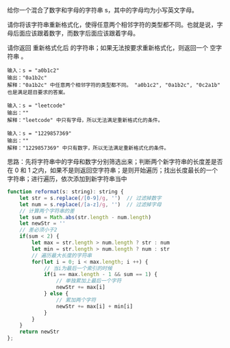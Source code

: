 给你一个混合了数字和字母的字符串 s，其中的字母均为小写英文字母。

请你将该字符串重新格式化，使得任意两个相邻字符的类型都不同。也就是说，字母后面应该跟着数字，而数字后面应该跟着字母。

请你返回 重新格式化后 的字符串；如果无法按要求重新格式化，则返回一个 空字符串 。

```
输入：s = "a0b1c2"
输出："0a1b2c"
解释："0a1b2c" 中任意两个相邻字符的类型都不同。 "a0b1c2", "0a1b2c", "0c2a1b" 也是满足题目要求的答案。

输入：s = "leetcode"
输出：""
解释："leetcode" 中只有字母，所以无法满足重新格式化的条件。

输入：s = "1229857369"
输出：""
解释："1229857369" 中只有数字，所以无法满足重新格式化的条件。
```

思路：先将字符串中的字母和数字分别筛选出来；判断两个新字符串的长度差是否在 0 和 1 之内，如果不是则返回空字符串；是则开始遍历；找出长度最长的一个字符串；进行遍历，依次添加到新字符串当中

```js
function reformat(s: string): string {
    let str = s.replace(/[0-9]/g, '')  // 过滤掉数字
    let num = s.replace(/[a-z]/g, '')  // 过滤掉字母
    // 计算两个字符串的差
    let sum = Math.abs(str.length - num.length)  
    let newStr = ''
    // 差必须小于2
    if(sum < 2) {
        let max = str.length > num.length ? str : num
        let min = str.length > num.length ? num : str
        // 遍历最大长度的字符串
        for(let i = 0; i < max.length; i ++) {
            // 当i为最后一个索引的时候
            if(i == max.length - 1 && sum == 1) {
                // 单独累加上最后一个字符
                newStr += max[i]
            } else {
                // 累加两个字符
                newStr += max[i] + min[i]
            }
        }
    }
    return newStr
};
```

